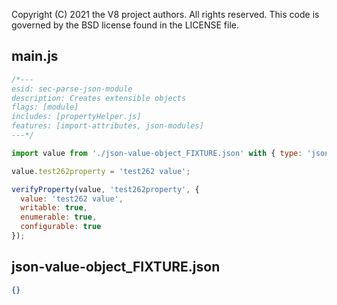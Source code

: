 Copyright (C) 2021 the V8 project authors. All rights reserved.
This code is governed by the BSD license found in the LICENSE file.

## main.js

```js
/*---
esid: sec-parse-json-module
description: Creates extensible objects
flags: [module]
includes: [propertyHelper.js]
features: [import-attributes, json-modules]
---*/

import value from './json-value-object_FIXTURE.json' with { type: 'json' };

value.test262property = 'test262 value';

verifyProperty(value, 'test262property', {
  value: 'test262 value',
  writable: true,
  enumerable: true,
  configurable: true
});
```

## json-value-object_FIXTURE.json

```json
{}
```
